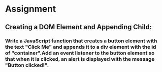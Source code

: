 # Assignment

## Creating a DOM Element and Appending Child:

### Write a JavaScript function that creates a button element with the text "Click Me" and appends it to a div element with the id of "container".Add an event listener to the button element so that when it is clicked, an alert is displayed with the message "Button clicked!".

